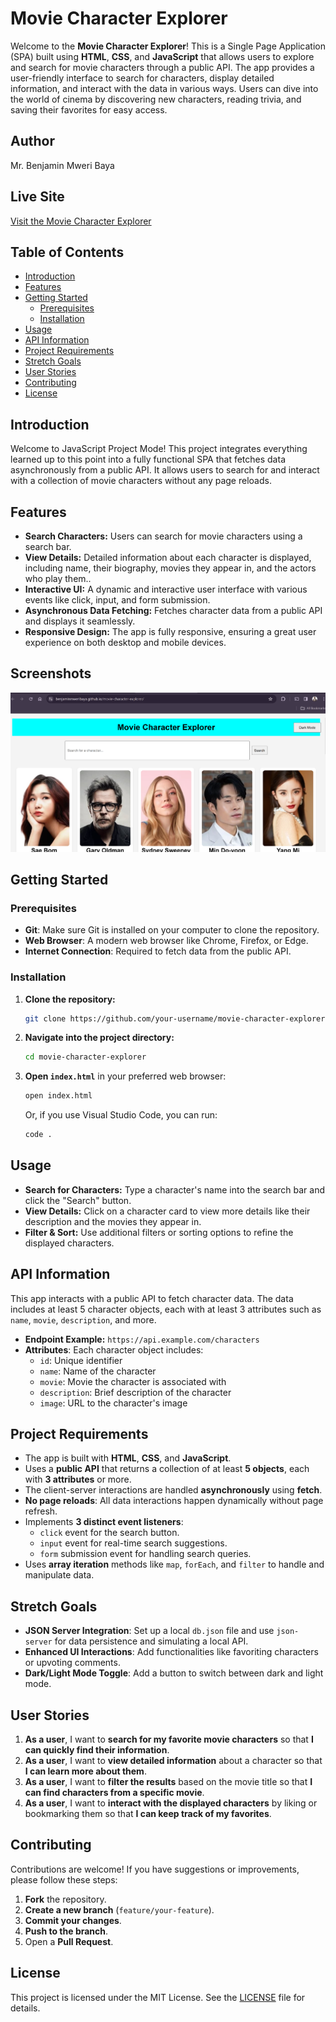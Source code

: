 # Movie Character Explorer

Welcome to the **Movie Character Explorer**! This is a Single Page Application (SPA) built using **HTML**, **CSS**, and **JavaScript** that allows users to explore and search for movie characters through a public API. The app provides a user-friendly interface to search for characters, display detailed information, and interact with the data in various ways. Users can dive into the world of cinema by discovering new characters, reading trivia, and saving their favorites for easy access.

## Author
Mr. Benjamin Mweri Baya

## Live Site
[Visit the Movie Character Explorer](https://benjaminmweribaya.github.io/movie-character-explorer/)

## Table of Contents
- [Introduction](#introduction)
- [Features](#features)
- [Getting Started](#getting-started)
  - [Prerequisites](#prerequisites)
  - [Installation](#installation)
- [Usage](#usage)
- [API Information](#api-information)
- [Project Requirements](#project-requirements)
- [Stretch Goals](#stretch-goals)
- [User Stories](#user-stories)
- [Contributing](#contributing)
- [License](#license)

## Introduction
Welcome to JavaScript Project Mode! This project integrates everything learned up to this point into a fully functional SPA that fetches data asynchronously from a public API. It allows users to search for and interact with a collection of movie characters without any page reloads.

## Features
- **Search Characters:** Users can search for movie characters using a search bar.
- **View Details:** Detailed information about each character is displayed, including name, their biography, movies they appear in, and the actors who play them..
- **Interactive UI:** A dynamic and interactive user interface with various events like click, input, and form submission.
- **Asynchronous Data Fetching:** Fetches character data from a public API and displays it seamlessly.
- **Responsive Design:** The app is fully responsive, ensuring a great user experience on both desktop and mobile devices.

## Screenshots
![Movie Character Explorer Screenshot](./Movie%20Character%20Explorer%20Screenshot%20.png)

## Getting Started

### Prerequisites
- **Git**: Make sure Git is installed on your computer to clone the repository.
- **Web Browser**: A modern web browser like Chrome, Firefox, or Edge.
- **Internet Connection**: Required to fetch data from the public API.

### Installation
1. **Clone the repository:**
   ```bash
   git clone https://github.com/your-username/movie-character-explorer.git
   ```
2. **Navigate into the project directory:**
   ```bash
   cd movie-character-explorer
   ```
3. **Open `index.html`** in your preferred web browser:
   ```bash
   open index.html
   ```
   Or, if you use Visual Studio Code, you can run:
   ```bash
   code .
   ```

## Usage
- **Search for Characters:** Type a character's name into the search bar and click the "Search" button.
- **View Details:** Click on a character card to view more details like their description and the movies they appear in.
- **Filter & Sort:** Use additional filters or sorting options to refine the displayed characters.

## API Information
This app interacts with a public API to fetch character data. The data includes at least 5 character objects, each with at least 3 attributes such as `name`, `movie`, `description`, and more.

- **Endpoint Example:** `https://api.example.com/characters`
- **Attributes**: Each character object includes:
  - `id`: Unique identifier
  - `name`: Name of the character
  - `movie`: Movie the character is associated with
  - `description`: Brief description of the character
  - `image`: URL to the character's image

## Project Requirements
- The app is built with **HTML**, **CSS**, and **JavaScript**.
- Uses a **public API** that returns a collection of at least **5 objects**, each with **3 attributes** or more.
- The client-server interactions are handled **asynchronously** using **fetch**.
- **No page reloads**: All data interactions happen dynamically without page refresh.
- Implements **3 distinct event listeners**:
  - `click` event for the search button.
  - `input` event for real-time search suggestions.
  - `form` submission event for handling search queries.
- Uses **array iteration** methods like `map`, `forEach`, and `filter` to handle and manipulate data.

## Stretch Goals
- **JSON Server Integration**: Set up a local `db.json` file and use `json-server` for data persistence and simulating a local API.
- **Enhanced UI Interactions**: Add functionalities like favoriting characters or upvoting comments.
- **Dark/Light Mode Toggle**: Add a button to switch between dark and light mode.

## User Stories
1. **As a user**, I want to **search for my favorite movie characters** so that **I can quickly find their information**.
2. **As a user**, I want to **view detailed information** about a character so that **I can learn more about them**.
3. **As a user**, I want to **filter the results** based on the movie title so that **I can find characters from a specific movie**.
4. **As a user**, I want to **interact with the displayed characters** by liking or bookmarking them so that **I can keep track of my favorites**.

## Contributing
Contributions are welcome! If you have suggestions or improvements, please follow these steps:
1. **Fork** the repository.
2. **Create a new branch** (`feature/your-feature`).
3. **Commit your changes**.
4. **Push to the branch**.
5. Open a **Pull Request**.

## License
This project is licensed under the MIT License. See the [LICENSE](LICENSE) file for details.
